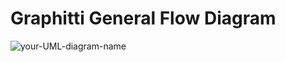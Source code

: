 # Graphitti General Flow Diagram

![your-UML-diagram-name](http://www.plantuml.com/plantuml/proxy?cache=no&src=https://raw.githubusercontent.com/jardiamj/Graphitti/master/docs/Developer/UML/graphitti_sequence.puml)